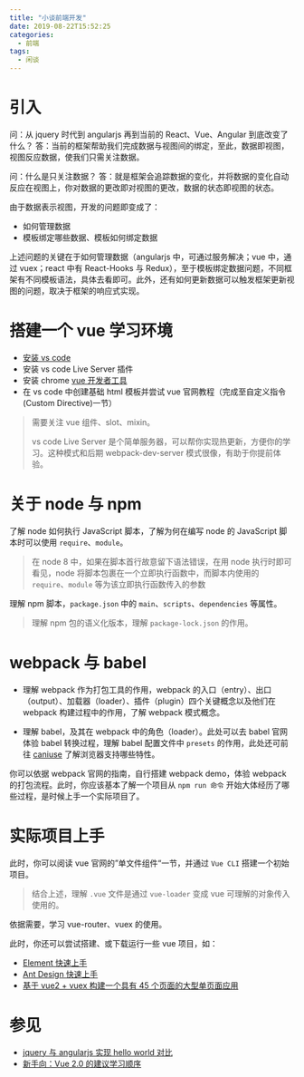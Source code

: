 ```yaml
---
title: "小谈前端开发"
date: 2019-08-22T15:52:25
categories:
  - 前端
tags:
  - 闲谈
---
```


# 引入

问：从 jquery 时代到 angularjs 再到当前的 React、Vue、Angular 到底改变了什么？
答：当前的框架帮助我们完成数据与视图间的绑定，至此，数据即视图，视图反应数据，使我们只需关注数据。

问：什么是只关注数据？
答：就是框架会追踪数据的变化，并将数据的变化自动反应在视图上，你对数据的更改即对视图的更改，数据的状态即视图的状态。

由于数据表示视图，开发的问题即变成了：
- 如何管理数据
- 模板绑定哪些数据、模板如何绑定数据

上述问题的关键在于如何管理数据（angularjs 中，可通过服务解决；vue 中，通过 vuex；react 中有 React-Hooks 与 Redux），至于模板绑定数据问题，不同框架有不同模板语法，具体去看即可。此外，还有如何更新数据可以触发框架更新视图的问题，取决于框架的响应式实现。

# 搭建一个 vue 学习环境

- [安装 vs code](https://code.visualstudio.com)
- 安装 vs code Live Server 插件
- 安装 chrome [vue 开发者工具](https://chrome.google.com/webstore/detail/vuejs-devtools/nhdogjmejiglipccpnnnanhbledajbpd)
- 在 vs code 中创建基础 html 模板并尝试 vue 官网教程（完成至自定义指令(Custom Directive)一节）

> 需要关注 vue 组件、slot、mixin。
> 
> vs code Live Server 是个简单服务器，可以帮你实现热更新，方便你的学习。这种模式和后期 webpack-dev-server 模式很像，有助于你提前体验。

# 关于 node 与 npm

了解 node 如何执行 JavaScript 脚本，了解为何在编写 node 的 JavaScript 脚本时可以使用 `require`、`module`。

> 在 node 8 中，如果在脚本首行故意留下语法错误，在用 node 执行时即可看见，node 将脚本包裹在一个立即执行函数中，而脚本内使用的 `require`、`module` 等为该立即执行函数传入的参数

理解 npm 脚本，`package.json` 中的 `main`、`scripts`、`dependencies` 等属性。

> 理解 npm 包的语义化版本，理解 `package-lock.json` 的作用。

# webpack 与 babel

- 理解 webpack 作为打包工具的作用，webpack 的入口（entry）、出口（output）、加载器（loader）、插件（plugin）四个关键概念以及他们在 webpack 构建过程中的作用，了解 webpack 模式概念。

- 理解 babel，及其在 webpack 中的角色（loader）。此处可以去 babel 官网体验 babel 转换过程，理解 babel 配置文件中 `presets` 的作用，此处还可前往 [caniuse](https://www.caniuse.com/) 了解浏览器支持哪些特性。

你可以依据 webpack 官网的指南，自行搭建 webpack demo，体验 webpack 的打包流程。此时，你应该基本了解一个项目从 `npm run 命令` 开始大体经历了哪些过程，是时候上手一个实际项目了。

# 实际项目上手

此时，你可以阅读 vue 官网的”单文件组件“一节，并通过 `Vue CLI` 搭建一个初始项目。

> 结合上述，理解 `.vue` 文件是通过 `vue-loader` 变成 vue 可理解的对象传入使用的。

依据需要，学习 vue-router、vuex 的使用。

此时，你还可以尝试搭建、或下载运行一些 vue 项目，如：
- [Element 快速上手](https://element.eleme.io/#/zh-CN/component/quickstart)
- [Ant Design 快速上手](https://vue.ant.design/docs/vue/getting-started-cn/)
- [基于 vue2 + vuex 构建一个具有 45 个页面的大型单页面应用](https://github.com/bailicangdu/vue2-elm)

# 参见

- [jquery 与 angularjs 实现 hello world 对比](https://www.youtube.com/watch?time_continue=137&v=uFTFsKmkQnQ)
- [新手向：Vue 2.0 的建议学习顺序](https://zhuanlan.zhihu.com/p/23134551)

